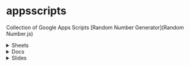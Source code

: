 # appsscripts
Collection of Google Apps Scripts
[Random Number Generator](Random Number.js)
<details><summary>Sheets</summary>
<p>

#### We can hide anything, even code!

```ruby
   puts "Hello World"
```

</p>
</details>
<details><summary>Docs</summary>
<p>

#### We can hide anything, even code!

```ruby
   puts "Hello World"
```


</p>
</details>
<details><summary>Slides</summary>
<p>
[Random Number Generator](Slides/Random Number.js)

</p>
</details>
